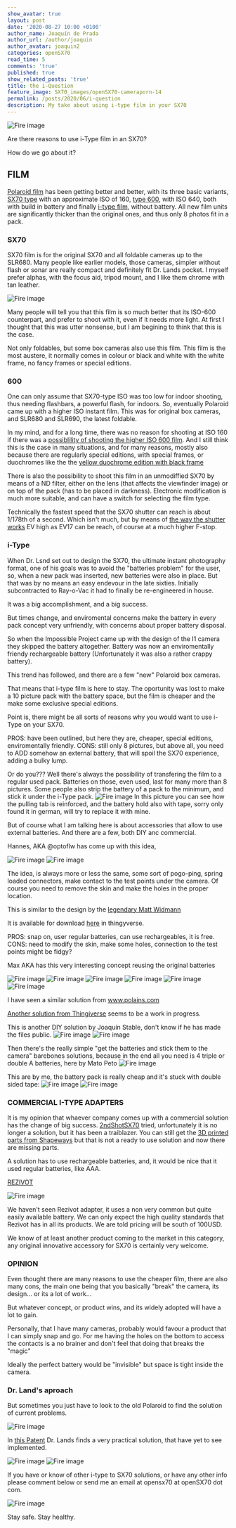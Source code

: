 ```yaml
---
show_avatar: true
layout: post
date: '2020-08-27 10:00 +0100'
author_name: Joaquín de Prada
author_url: /author/joaquin
author_avatar: joaquin2
categories: openSX70
read_time: 5
comments: 'true'
published: true
show_related_posts: 'true'
title: the i-Question
feature_image: SX70_images/openSX70-cameraporn-14
permalink: /posts/2020/06/i-question
description: My take about using i-type film in your SX70
---
```

![Fire image]({{site.url}}/{{site.baseurl}}img/2020/08/sx70-batteries2.JPG)

Are there reasons to use i-Type film in an SX70?

How do we go about it?

## FILM
[Polaroid film](https://eu.polaroid.com/collections/instant-film) has been getting better and better, with its three basic variants, [SX70 type](https://eu.polaroid.com/collections/instant-film) with an approximate ISO of 160, [type 600](https://eu.polaroid.com/collections/film-for-polaroid-600-cameras), with ISO 640, both with build in battery and finally [i-type film](https://eu.polaroid.com/collections/film-for-polaroid-600-cameras), without battery. All new film units are significantly thicker than the original ones, and thus only 8 photos fit in a pack.

### SX70
SX70 film is for the original SX70 and all foldable cameras up to the SLR680. Many people like earlier models, those cameras, simpler without flash or sonar are really compact and definitely fit Dr. Lands pocket. I myself prefer alphas, with the focus aid, tripod mount, and I like them chrome with tan leather. 

![Fire image]({{site.url}}/{{site.baseurl}}img/2020/08/INVENTS-SX70.jpg)

Many people will tell you that this film is so much better that its ISO-600 counterpart, and prefer to shoot with it, even if it needs more light.
At first I thought that this was utter nonsense, but I am begining to think that this is the case. 

Not only foldables, but some box cameras also use this film. 
This film is the most austere, it normally comes in colour or black and white with the white frame, no fancy frames or special editions.

### 600
One can only assume that SX70-type ISO was too low for indoor shooting, thus needing flashbars, a powerful flash, for indoors. So, eventually Polaroid came up with a higher ISO instant film. This was for original box cameras, and SLR680 and SLR690, the latest foldable.

In my mind, and for a long time, there was no reason for shooting at ISO 160 if there was a [possiblility of shooting the higher ISO 600 film](https://opensx70.com/tutorials/100-600-conversion/).
And I still think this is the case in many situations, and for many reasons, mostly also because there are regularly special editions, with special frames, or duochromes like the the [yellow duochrome edition with black frame](https://eu.polaroid.com/products/black-yellow-600-instant-film-duochrome?quantity=1)

There is also the possibility to shoot this film in an unmodiffied SX70 by means of a ND filter, either on the lens (that affects the viewfinder image) or on top of the pack (has to be placed in darkness). Electronic modification is much more suitable, and can have a switch for selecting the film type.

Technically the fastest speed that the SX70 shutter can reach is about 1/178th of a second. Which isn't much, but by means of [the way the shutter works](https://opensx70.com/posts/2018/11/sx70-shutter) EV high as EV17 can be reach, of course at a much higher F-stop.

### i-Type
When Dr. Lsnd set out to design the SX70, the ultimate instant photography format, one of his goals was to avoid the "batteries problem" for the user, so, when a new pack was inserted, new batteries were also in place.
But that was by no means an easy endevour in the late sixties. Initially subcontracted to Ray-o-Vac it had to finally be re-engineered in house.

It was a big accomplishment, and a big success. 

But times change, and enviromental concerns make the battery in every pack concept very unfriendly, with concerns about proper battery disposal. 

So when the Impossible Project came up with the design of the I1 camera they skipped the battery altogether. Battery was now an enviromentally friendy rechargeable battery (Unfortunately it was also a rather crappy battery).

This trend has followed, and there are a few "new" Polaroid box cameras.

That means that i-type film is here to stay. The oportunity was lost to make a 10 picture pack with the battery space, but the film is cheaper and the make some exclusive special editions.

Point is, there might be all sorts of reasons why you would want to use i-Type on your SX70.

PROS: have been outlined, but here they are, cheaper, special editions, enviromentally friendly.
CONS: still only 8 pictures, but above all, you need to ADD somehow an external battery, that will spoil the SX70 experience, adding a bulky lump.

Or do you???
Well there's always the possibility of transfering the film to a regular used pack. Batteries on those, even used, last for many more than 8 pictures.
Some people also strip the battery of a pack to the minimum, and stick it under the i-Type pack.
![Fire image]({{site.url}}/{{site.baseurl}}img/2020/06/german-itype.jpg)
In this picture you can see how the pulling tab is reinforced, and the battery hold also with tape, sorry only found it in german, will try to replace it with mine.

But of course what I am talking here is about accessories that allow to use external batteries. And there are a few, both DIY anc commercial.

Hannes, AKA @optoflw has come up with this idea,

![Fire image]({{site.url}}/{{site.baseurl}}img/2020/06/optoflw-1.jpg)
![Fire image]({{site.url}}/{{site.baseurl}}img/2020/06/optoflw-2.jpg)

The idea, is always more or less the same, some sort of pogo-ping, spring loaded connectors, make contact to the test points under the camera. Of course you need to remove the skin and make the holes in the proper location.

This is similar to the design by the [legendary Matt Widmann](https://2ndshotsx70.blogspot.com/2017/11/batteries-not-included-not-movie-with.html?m=0)

It is available for download [here](https://www.thingiverse.com/thing:3987977) in thingyverse.

PROS: snap on, user regular batteries, can use rechargeables, it is free.
CONS: need to modify the skin, make some holes, connection to the test points might be fidgy?

Max AKA has this very interesting concept reusing the original batteries

![Fire image]({{site.url}}/{{site.baseurl}}img/2020/06/max-1.jpg)
![Fire image]({{site.url}}/{{site.baseurl}}img/2020/06/max-2.jpg)
![Fire image]({{site.url}}/{{site.baseurl}}img/2020/06/max-3.jpg)
![Fire image]({{site.url}}/{{site.baseurl}}img/2020/06/max-4.jpg)
![Fire image]({{site.url}}/{{site.baseurl}}img/2020/06/max-5.jpg)
![Fire image]({{site.url}}/{{site.baseurl}}img/2020/06/max-6.jpg)

I have seen a similar solution from www.polains.com

[Another solution from Thingiverse](https://www.thingiverse.com/thing:3699743?fbclid=IwAR1PzPmHb_HhosnoPpTktXIutg6of4U1TXgDvQqfmgAtWZUUeaWvE7Vf9PA) seems to be a work in progress.

This is another DIY solution by Joaquín Stable, don't know if he has made the files public.
![Fire image]({{site.url}}/{{site.baseurl}}img/2020/06/stable-1.jpg)
![Fire image]({{site.url}}/{{site.baseurl}}img/2020/06/stable-2.jpg)

Then there's the really simple "get the batteries and stick them to the camera" barebones solutions, because in the end all you need is 4 triple or double A batteries, here by Mato Peto
![Fire image]({{site.url}}/{{site.baseurl}}img/2020/06/petto-battery.jpg)

This are by me, the battery pack is really cheap and it's stuck with double sided tape:
![Fire image]({{site.url}}/{{site.baseurl}}img/2020/06/batteryholder-1.jpg)
![Fire image]({{site.url}}/{{site.baseurl}}img/2020/06/batteryholder-2.jpg)


### COMMERCIAL I-TYPE ADAPTERS

It is my opinion that whaever company comes up with a commercial solution has the change of big success. [2ndShotSX70](http://2ndshotsx70.blogspot.com/) tried, unfortunately it is no longer a solution, but it has been a traiblazer. You can still get the [3D printed parts from Shapeways](https://www.shapeways.com/product/VQ3R423JH/i-type-sx70-mod-power-pack-body?optionId=73875978&li=shops) but that is not a ready to use solution and now there are missing parts.

A solution has to use rechargeable batteries, and, it would be nice that it used regular batteries, like AAA. 


[REZIVOT](https://www.rezivot.com/)

![Fire image]({{site.url}}/{{site.baseurl}}img/2020/06/rezivot-jig.jpg)

We haven't seen Rezivot adapter, it uses a non very common but quite easily available battery. We can only expect the high quality standards that Rezivot has in all its products. We are told pricing will be south of 100USD.

We know of at least another product coming to the market in this category, any original innovative accessory for SX70 is certainly very welcome.

### OPINION
Even thought there are many reasons to use the cheaper film, there are also many cons, the main one being that you basically "break" the camera, its design... or its a lot of work...

But whatever concept, or product wins, and its widely adopted will have a lot to gain.

Personally, that I have many cameras, probably would favour a product that I can simply snap and go. For me having the holes on the bottom to access the contacts is a no brainer and don't feel that doing that breaks the "magic"

Ideally the perfect battery would be "invisible" but space is tight inside the camera.

### Dr. Land's aproach

But sometimes you just have to look to the old Polaroid to find the solution of current problems.

![Fire image]({{site.url}}/{{site.baseurl}}img/2020/08/patent-40007470-land.JPG)


In [this Patent](https://l.facebook.com/l.php?u=https%3A%2F%2Fpatentimages.storage.googleapis.com%2Fb1%2F35%2F87%2F5ce3b69ca792f7%2FUS4007470.pdf%3Ffbclid%3DIwAR1yPPz2QhUxYLFgF0_KlH-FarSkC4qf4AeiGmy4ZxgzNThWLa2zfGfPnls&h=AT02PGg2Jq_6jCnmL2byRJV-0ur0VFuoIN6IWTVCcYTR_y7DEnx9GBBipn4wuqjV_U_w9X3zY-75YHbVdVYZh7oagt0Rv2S94Kg4KxLFnDVTp4D9Z2TNkkUxjWCGxzZ5hg&__tn__=R]-R&c[0]=AT0kfkPs-x-Nk5tht-c0MZMUUgU-78EcHUbZUO-rIOC-IiEF6ZNM94ktVWDAHT8CXh1Ndj5Jw_hI2lKd3Gwd75cwltk1Q1nVnIXeSD0h_ihNU5EKHNwsB_8tKcRMt-nICVwKraQFlmSKXJU5qjgPAIa89O8bR6CCKpLRG2iWxc2-sX6E0VoqvPeRPWxVFsSqWjhm7T2k9-_UVUjl) Dr. Lands finds a very practical solution, that have yet to see implemented.


![Fire image]({{site.url}}/{{site.baseurl}}img/2020/08/patent-40007470-land2.JPG)
![Fire image]({{site.url}}/{{site.baseurl}}img/2020/08/patent-40007470-land3.JPG)

If you have or know of other i-type to SX70 solutions, or have any other info please comment below or send me an email at opensx70 at openSX70 dot com.

![Fire image]({{site.url}}/{{site.baseurl}}img/2020/08/sx70-batteries.JPG)

Stay safe. Stay healthy.